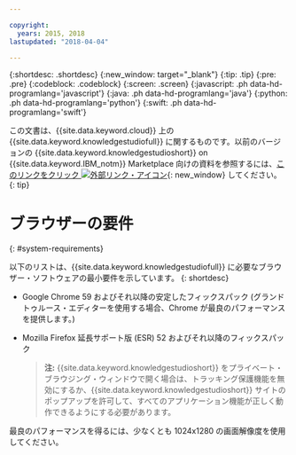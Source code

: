 ```yaml
---

copyright:
  years: 2015, 2018
lastupdated: "2018-04-04"

---
```


{:shortdesc: .shortdesc}
{:new_window: target="_blank"}
{:tip: .tip}
{:pre: .pre}
{:codeblock: .codeblock}
{:screen: .screen}
{:javascript: .ph data-hd-programlang='javascript'}
{:java: .ph data-hd-programlang='java'}
{:python: .ph data-hd-programlang='python'}
{:swift: .ph data-hd-programlang='swift'}

この文書は、{{site.data.keyword.cloud}} 上の {{site.data.keyword.knowledgestudiofull}} に関するものです。以前のバージョンの {{site.data.keyword.knowledgestudioshort}} on {{site.data.keyword.IBM_notm}} Marketplace 向けの資料を参照するには、[このリンクをクリック ![外部リンク・アイコン](../../icons/launch-glyph.svg "外部リンク・アイコン")](https://{DomainName}/docs/services/knowledge-studio/system-requirements.html){: new_window} してください。
{: tip}

# ブラウザーの要件
{: #system-requirements}

以下のリストは、{{site.data.keyword.knowledgestudiofull}} に必要なブラウザー・ソフトウェアの最小要件を示しています。
{: shortdesc}

- Google Chrome 59 およびそれ以降の安定したフィックスパック (グランドトゥルース・エディターを使用する場合、Chrome が最良のパフォーマンスを提供します。)
- Mozilla Firefox 延長サポート版 (ESR) 52 およびそれ以降のフィックスパック

    > **注:** {{site.data.keyword.knowledgestudioshort}} をプライベート・ブラウジング・ウィンドウで開く場合は、トラッキング保護機能を無効にするか、{{site.data.keyword.knowledgestudioshort}} サイトのポップアップを許可して、すべてのアプリケーション機能が正しく動作できるようにする必要があります。

最良のパフォーマンスを得るには、少なくとも 1024x1280 の画面解像度を使用してください。
